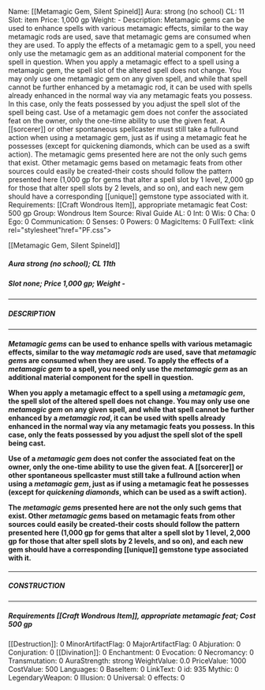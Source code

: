 Name: [[Metamagic Gem, Silent Spineld]]
Aura: strong (no school)
CL: 11
Slot: item
Price: 1,000 gp
Weight: -
Description: Metamagic gems can be used to enhance spells with various metamagic effects, similar to the way metamagic rods are used, save that metamagic gems are consumed when they are used. To apply the effects of a metamagic gem to a spell, you need only use the metamagic gem as an additional material component for the spell in question. When you apply a metamagic effect to a spell using a metamagic gem, the spell slot of the altered spell does not change. You may only use one metamagic gem on any given spell, and while that spell cannot be further enhanced by a metamagic rod, it can be used with spells already enhanced in the normal way via any metamagic feats you possess. In this case, only the feats possessed by you adjust the spell slot of the spell being cast. Use of a metamagic gem does not confer the associated feat on the owner, only the one-time ability to use the given feat. A [[sorcerer]] or other spontaneous spellcaster must still take a fullround action when using a metamagic gem, just as if using a metamagic feat he possesses (except for quickening diamonds, which can be used as a swift action). The metamagic gems presented here are not the only such gems that exist. Other metamagic gems based on metamagic feats from other sources could easily be created-their costs should follow the pattern presented here (1,000 gp for gems that alter a spell slot by 1 level, 2,000 gp for those that alter spell slots by 2 levels, and so on), and each new gem should have a corresponding [[unique]] gemstone type associated with it.
Requirements: [[Craft Wondrous Item]], appropriate metamagic feat
Cost: 500 gp
Group: Wondrous Item
Source: Rival Guide
AL: 0
Int: 0
Wis: 0
Cha: 0
Ego: 0
Communication: 0
Senses: 0
Powers: 0
MagicItems: 0
FullText: <link rel="stylesheet"href="PF.css"><div class="heading"><p class="alignleft">[[Metamagic Gem, Silent Spineld]]</p><div style="clear: both;"></div></div><div><h5><b>Aura </b>strong (no school); <b>CL </b>11th</h5><h5><b>Slot </b>none; <b>Price </b>1,000 gp; <b>Weight </b>-</h5></div><hr/><div><h5><b>DESCRIPTION</b></h5></div><hr/><div><h4><p><i>Metamagic gems</i> can be used to enhance spells with various metamagic effects, similar to the way <i><i>metamagic rod</i>s</i> are used, save that <i>metamagic gem</i>s are consumed when they are used. To apply the effects of a <i>metamagic gem</i> to a spell, you need only use the <i>metamagic gem</i> as an additional material component for the spell in question.</p><p>When you apply a metamagic effect to a spell using a <i>metamagic gem</i>, the spell slot of the altered spell does not change. You may only use one <i>metamagic gem</i> on any given spell, and while that spell cannot be further enhanced by a <i>metamagic rod</i>, it can be used with spells already enhanced in the normal way via any metamagic feats you possess. In this case, only the feats possessed by you adjust the spell slot of the spell being cast.</p><p>Use of a <i>metamagic gem</i> does not confer the associated feat on the owner, only the one-time ability to use the given feat. A [[sorcerer]] or other spontaneous spellcaster must still take a fullround action when using a <i>metamagic gem</i>, just as if using a metamagic feat he possesses (except for <i>quickening diamonds</i>, which can be used as a swift action).</p><p>The <i>metamagic gem</i>s presented here are not the only such gems that exist. Other <i>metamagic gem</i>s based on metamagic feats from other sources could easily be created-their costs should follow the pattern presented here (1,000 gp for gems that alter a spell slot by 1 level, 2,000 gp for those that alter spell slots by 2 levels, and so on), and each new gem should have a corresponding [[unique]] gemstone type associated with it.</p></h4></div><hr/><div><h5><b>CONSTRUCTION</b></h5></div><hr/><div><h5><b>Requirements </b>[[Craft Wondrous Item]], <i>appropriate metamagic feat</i>; <b>Cost </b>500 gp</h5></div>
[[Destruction]]: 0
MinorArtifactFlag: 0
MajorArtifactFlag: 0
Abjuration: 0
Conjuration: 0
[[Divination]]: 0
Enchantment: 0
Evocation: 0
Necromancy: 0
Transmutation: 0
AuraStrength: strong
WeightValue: 0.0
PriceValue: 1000
CostValue: 500
Languages: 0
BaseItem: 0
LinkText: 0
id: 935
Mythic: 0
LegendaryWeapon: 0
Illusion: 0
Universal: 0
effects: 0
